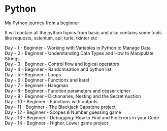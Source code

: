 # Python
My Python journey from a beginner 

It will contain all the python topics from basic and also contains some tools like requests, selenium, api, turle, tkinter etc

Day - 1 - Beginner - Working with Variables in Python to Manage Data <br>
Day - 2 - Beginner - Understanding Data Types and How to Manipulate Strings<br>
Day - 3 - Beginner - Control flow and logical operators<br>
Day - 4 - Beginner - Randomisation and python list<br>
Day - 5 - Beginner - Loops<br>
Day - 6 - Beginner - Functions and karel<br>
Day - 7 - Beginner - Hangman<br>
Day - 8 - Beginner - Function parameters and ceaser cipher<br>
Day - 9 - Beginner - Dictionaries, Nesting and the Secret Auction<br>
Day - 10 - Beginner - Functions with outputs<br>
Day - 11 - Beginner - The Blackjack Capstone project<br>
Day - 12 - Beginner - Scopes & Number guessing game<br>
Day - 13 - Beginner - Debugging: How to Find and Fix Errors in your Code<br>
Day - 14 - Beginner - Higher, Lower game project<br>
